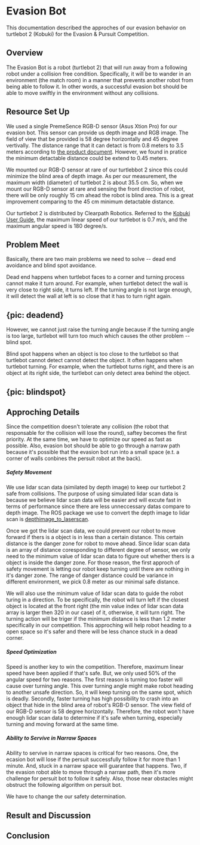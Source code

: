 # Evasion Bot
This documentation described the approches of our evasion behavior on turtlebot 2 (Kobuki) for the Evasion & Pursuit Competition.

## Overview
The Evasion Bot is a robot (turtlebot 2) that will run away from a following robot under a collision free condition. Specifically, it will be to wander in an environment (the match room) in a manner that prevents another robot from being able to follow it. In other words, a successful evasion bot should be able to move swiftly in the environment without any collisions. 


## Resource Set Up
We used a single PremeSence RGB-D sensor (Asus Xtion Pro) for our evasion bot. This sensor can provide us depth image and RGB image. The field of view that be provided is 58 degree horizontally and 45 degree vertivally. The distance range that it can detact is from 0.8 meters to 3.5 meters according to [the product document](https://www.asus.com/3D-Sensor/Xtion_PRO_LIVE/specifications/). However, we found in pratice the minimum detactable distance could be extend to 0.45 meters.

We mounted our RGB-D sensor at rare of our turtlebbot 2 since this could minimize the blind area of depth image. As per our measurement, the maximum width (diameter) of turtlebot 2 is about 35.5 cm. So, when we mount our RGB-D sensor at rare and sensing the front direction of robot, there will be only roughly 15 cm ahead the robot is blind area. This is a great improvement comparing to the 45 cm minimum detactable distance.

Our turtlebot 2 is distributed by Clearpath Robotics. Referred to the [Kobuki User Guide](https://www.google.ca/url?sa=t&rct=j&q=&esrc=s&source=web&cd=9&ved=0ahUKEwjvhqLH1v_RAhVOw2MKHYAFAY4QFghCMAg&url=https%3A%2F%2Fdocs.google.com%2Fdocument%2Fexport%3Fformat%3Dpdf%26id%3D15k7UBnYY_GPmKzQCjzRGCW-4dIP7zl_R_7tWPLM0zKI&usg=AFQjCNFo0O5d312q_k2JDorv5Q0cIMiZ7A&bvm=bv.146094739,d.cGc&cad=rja), the maximum linear speed of our turtlebot is 0.7 m/s, and the maximum angular speed is 180 degree/s.


## Problem Meet
Basically, there are two main problems we need to solve -- dead end avoidance and blind spot avoidance.

Dead end happens when turtlebot faces to a corner and turning process cannot make it turn around. For example, when turtlebot detect the wall is very close to right side, it turns left. If the turning angle is not large enough, it will detect the wall at left is so close that it has to turn right again.
## {pic: deadend}

However, we cannot just raise the turning angle because if the turning angle is too large, turtlebot will turn too much which causes the other problem -- blind spot.

Blind spot happens when an object is too close to the turtlebot so that turtlebot cannot detect cannot detect the object. It often happens when turtlebot turning. For example, when the turtlebot turns right, and there is an object at its right side, the turtlebot can only detect area behind the object.
## {pic: blindspot}


## Approching Details
Since the competition doesn't tolerate any collision (the robot that responsable for the collision will lose the round), saftey becomes the first priority. At the same time, we have to optimize our speed as fast as possible. Also, evasion bot should be able to go through a narraw path because it's possible that the evasion bot run into a small space (e.t. a corner of walls conbines the persuit robot at the back). 

##### Safety Movement
We use lidar scan data (similated by depth image) to keep our turtlebot 2 safe from collisions. The purpose of using simulated lidar scan data is because we believe lidar scan data will be easier and will excute fast in terms of performance since there are less unneccessary datas compare to depth image. The ROS package we use to convert the depth image to lidar scan is [depthimage_to_laserscan](http://wiki.ros.org/depthimage_to_laserscan).

Once we got the lidar scan data, we could prevent our robot to move forward if thers is a object is in less than a certain distance. This certain distance is the danger zone for robot to move ahead. Since lidar scan data is an array of distance coresponding to different degree of sensor, we only need to the minimum value of lidar scan data to figure out whether thers is a object is inside the danger zone. For those reason, the first approch of safety movement is letting our robot keep turning until there are nothing in it's danger zone. The range of danger distance could be variance in different environment, we pick 0.8 meter as our minimal safe distance. 

We will also use the minimum value of lidar scan data to guide the robot turing in a direction. To be specifically, the robot will turn left if the closest object is located at the front right (the min value index of lidar scan data array is larger then 320 in our case) of it, otherwise, it will turn right. The turning action will be triger if the minimum distance is less than 1.2 meter specifically in our competition. This approching will help robot heading to a open space so it's safer and there will be less chance stuck in a dead corner.

##### Speed Optimization
Speed is another key to win the competition. Therefore, maximum linear speed have been applied if that's safe. But, we only used 50% of the angular speed for two reasons. The first reason is turning too faster will cause over turning angle. This over turning angle might make robot heading to another unsafe direction. So, it will keep turning on the same spot, which is deadly. Secondly, faster turning has high possibility to crash into an object that hide in the blind area of robot's RGB-D sensor. The view field of our RGB-D sensor is 58 degree horizontally. Therefore, the robot won't have enough lidar scan data to determine if it's safe when turning, especially turning and moving forward at the same time. 

##### Ability to Servive in Narraw Spaces
Ability to servive in narraw spaces is critical for two reasons. One, the ecasion bot will lose if the persuit successfully follow it for more than 1 minute. And, stuck in a narraw space will guarantee that happens. Two, if the evasion robot able to move through a narraw path, then it's more challenge for persuit bot to follow it safely. Also, those near obstacles might obstruct the following algorithm on persuit bot.

We have to change the our safety determination. 


## Result and Discussion


## Conclusion
